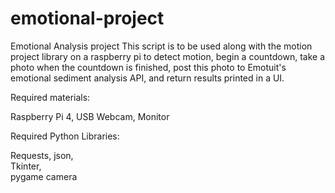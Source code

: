 # emotional-project
Emotional Analysis project
This script is to be used along with the motion project library on a raspberry pi to detect motion, begin a countdown, take a photo when the countdown is finished, post this photo to Emotuit's emotional sediment analysis API, and return results printed in a UI.

Required materials:
  
  Raspberry Pi 4,
  USB Webcam,
  Monitor

Required Python Libraries:
  
  Requests,
  json,  
  Tkinter,  
  pygame camera

